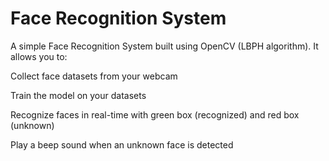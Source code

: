 # Face Recognition System

A simple Face Recognition System built using OpenCV (LBPH algorithm).
It allows you to:

Collect face datasets from your webcam

Train the model on your datasets

Recognize faces in real-time with green box (recognized) and red box (unknown)

Play a beep sound when an unknown face is detected
